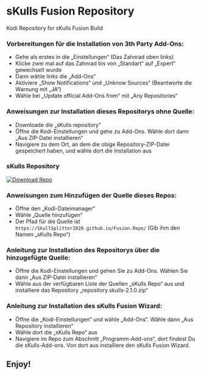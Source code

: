 # sKulls Fusion Repository
Kodi Repository for sKulls Fusion Build



### Vorbereitungen für die Installation von 3th Party Add-Ons:

<ul>
    <li>Gehe als erstes in die „Einstellungen“ (Das Zahnrad oben links)</li>
    <li>Klicke zwei mal auf das Zahnrad bis von „Standart“ auf „Expert“ gewechselt wurde</li>
    <li>Dann wähle links die „Add-Ons“</li>
    <li>Aktiviere „Show Notifications“ und „Unknow Sources“ (Beantworte die Warnung mit „JA“)</li>
    <li>Wähle bei „Update official Add-Ons from“ mit „Any Repositories“</li>
</ul>



### Anweisungen zur Installation dieses Repositorys ohne Quelle:

<ul>
    <li>Downloade die „sKulls repository“</li>
    <li>Öffne die Kodi-Einstellungen und gehe zu Add-Ons. Wähle dort dann „Aus ZIP-Datei installieren“</li>
    <li>Navigiere zu dem Ort, an dem die obige Repository-ZIP-Datei gespeichert haben, und wähle dort die Installation aus</li>
</ul>

### sKulls Repository
[![Download Repo](https://img.shields.io/badge/Download-Repo-blue.svg?style=for-the-badge)](https://SkullSplitter2020.github.io/Fusion.Repo/assets/repository.skulls-2.1.0.zip)



### Anweisungen zum Hinzufügen der Quelle dieses Repos:

<ul>
    <li>Öffne den „Kodi-Dateimanager“</li>
    <li>Wähle „Quelle hinzufügen“</li>
    <li>Der Pfad für die Quelle ist <code>https://SkullSplitter2020.github.io/Fusion.Repo/</code>
        (Gib ihm den Namen „sKulls Repo“)</li>
</ul>  



### Anleitung zur Installation des Repositorys über die hinzugefügte Quelle:

<ul>
    <li>Öffne die Kodi-Einstellungen und gehen Sie zu Add-Ons. Wählen Sie dann „Aus ZIP-Datei installieren“</li>
    <li>Wähle aus der verfügbaren Liste der Quellen „sKulls Repo“ aus und
        installiere das Repository „repository.skulls-2.1.0.zip“</li>
</ul>



### Anleitung zur Installation des sKulls Fusion Wizard:

<ul>
    <li>Öffne die „Kodi-Einstellungen“ und wähle „Add-Ons“. Wähle dann „Aus Repository installieren“</li>
    <li>Wähle dort die „sKulls Repo“ aus</li>
    <li>Navigiere im Repo zum Abschnitt „Programm-Add-ons“, dort findest Du die sKulls-Add-ons.
        Von dort aus installiere den sKulls Fusion Wizard.</li>
</ul>



## Enjoy!
